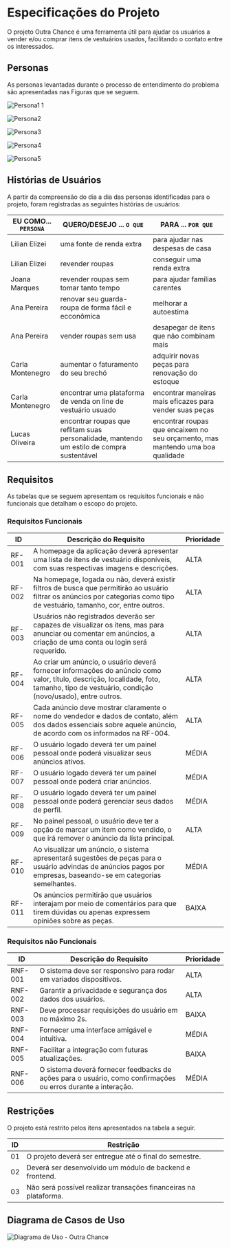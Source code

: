 # Especificações do Projeto

O projeto Outra Chance é uma ferramenta útil para ajudar os usuários a vender e/ou comprar itens de vestuários usados, facilitando o contato entre os interessados.  

## Personas

As personas levantadas durante o processo de entendimento do problema são apresentadas nas Figuras que se seguem. 

![Persona1 1](https://github.com/ICEI-PUC-Minas-PMV-ADS/pmv-ads-2023-2-e2-proj-int-t11-pmv-ads-2023-2-e2-proj-int-t11-grupo3/assets/126190493/2fb42323-abbf-431a-8063-b9164d401294)

![Persona2](https://github.com/ICEI-PUC-Minas-PMV-ADS/pmv-ads-2023-2-e2-proj-int-t11-pmv-ads-2023-2-e2-proj-int-t11-grupo3/assets/126190493/c5b9ec42-87fe-438a-8826-231d7b466c51)

![Persona3](https://github.com/ICEI-PUC-Minas-PMV-ADS/pmv-ads-2023-2-e2-proj-int-t11-pmv-ads-2023-2-e2-proj-int-t11-grupo3/assets/126190493/32a4b002-00e3-454c-9529-4b8dc388177a)

![Persona4](https://github.com/ICEI-PUC-Minas-PMV-ADS/pmv-ads-2023-2-e2-proj-int-t11-pmv-ads-2023-2-e2-proj-int-t11-grupo3/assets/126190493/2bd66e30-7559-47e4-8a3a-e88e77db135e)

![Persona5](https://github.com/ICEI-PUC-Minas-PMV-ADS/pmv-ads-2023-2-e2-proj-int-t11-pmv-ads-2023-2-e2-proj-int-t11-grupo3/assets/126190493/a83adb01-219e-4239-8c6a-e3022ee4e1ba)

## Histórias de Usuários

A partir da compreensão do dia a dia das personas identificadas para o projeto, foram registradas as seguintes histórias de usuários:

|EU COMO... `PERSONA`|QUERO/DESEJO ... `O QUE`                                                                    |PARA ... `POR QUE`                                                                                          |
|--------------------|--------------------------------------------------------------------------------------------|------------------------------------------------------------------------------------------------------------|
|Lilian Elizei       | uma fonte de renda extra                                                                   | para ajudar nas despesas de casa                                                                           |
|Lilian Elizei       | revender roupas                                                                            | conseguir uma renda extra                                                                                  |
|Joana Marques       | revender roupas sem tomar tanto tempo                                                      | para ajudar famílias carentes                                                                              | 
|Ana Pereira         | renovar seu guarda-roupa de forma fácil e ecconômica                                       | melhorar a autoestima                                                                                      |
|Ana Pereira         | vender roupas sem usa                                                                      | desapegar de itens que não combinam mais                                                                   |
|Carla Montenegro    | aumentar o faturamento do seu brechó                                                       | adquirir novas peças para renovação do estoque                                                             |
|Carla Montenegro    | encontrar uma plataforma de venda on line de vestuário usuado                              | encontrar maneiras mais eficazes para vender suas peças                                                    |
|Lucas Oliveira      | encontrar roupas que reflitam suas personalidade, mantendo um estilo de compra sustentável | encontrar roupas que encaixem no seu orçamento, mas mantendo uma boa qualidade                             |

   
## Requisitos

As tabelas que se seguem apresentam os requisitos funcionais e não funcionais que detalham o escopo do projeto.

### Requisitos Funcionais

|ID       | Descrição do Requisito                                                                                                                                                     | Prioridade |
|---------|----------------------------------------------------------------------------------------------------------------------------------------------------------------------------|------------|
|RF-001   | A homepage da aplicação deverá apresentar uma lista de itens de vestuário disponíveis, com suas respectivas imagens e descrições.                                          | ALTA       | 
|RF-002   | Na homepage, logada ou não, deverá existir filtros de busca que permitirão ao usuário filtrar os anúncios por categorias como tipo de vestuário, tamanho, cor, entre outros. | ALTA       |
|RF-003   | Usuários não registrados deverão ser capazes de visualizar os itens, mas para anunciar ou comentar em anúncios, a criação de uma conta ou login será requerido.                    | ALTA       |
|RF-004   | Ao criar um anúncio, o usuário deverá fornecer informações do anúncio como valor, título, descrição, localidade, foto, tamanho, tipo de vestuário, condição (novo/usado), entre outros.         | ALTA       |
|RF-005   | Cada anúncio deve mostrar claramente o nome do vendedor e dados de contato, além dos dados essenciais sobre aquele anúncio, de acordo com os informados na RF-004.                                                          | ALTA       |
|RF-006   | O usuário logado deverá ter um painel pessoal onde poderá visualizar seus anúncios ativos.                                  | MÉDIA      |
|RF-007   | O usuário logado deverá ter um painel pessoal onde poderá criar anúncios.                                  | MÉDIA      |
|RF-008   | O usuário logado deverá ter um painel pessoal onde poderá gerenciar seus dados de perfil.                                  | MÉDIA      |
|RF-009   | No painel pessoal, o usuário deve ter a opção de marcar um item como vendido, o que irá remover o anúncio da lista principal.          | ALTA       |
|RF-010   | Ao visualizar um anúncio, o sistema apresentará sugestões de peças para o usuário advindas de anúncios pagos por empresas, baseando-se em categorias semelhantes.          | MÉDIA      |
|RF-011   | Os anúncios permitirão que usuários interajam por meio de comentários para que tirem dúvidas ou apenas expressem opiniões sobre as peças.                                  | BAIXA      |

### Requisitos não Funcionais

|ID        | Descrição do Requisito                                                                                                                                                    | Prioridade |
|----------|---------------------------------------------------------------------------------------------------------------------------------------------------------------------------|------------|
|RNF-001   | O sistema deve ser responsivo para rodar em variados dispositivos.                                                                                                        | ALTA       | 
|RNF-002   | Garantir a privacidade e segurança dos dados dos usuários.                                                                                                                | ALTA       |
|RNF-003   | Deve processar requisições do usuário em no máximo 2s.                                                                                                                    | BAIXA      |
|RNF-004   | Fornecer uma interface amigável e intuitiva.                                                                                                                              | MÉDIA      |
|RNF-005   | Facilitar a integração com futuras atualizações.                                                                                                                          | BAIXA      |
|RNF-006   | O sistema deverá fornecer feedbacks de ações para o usuário, como confirmações ou erros durante a interação.                                                              | MÉDIA      |

## Restrições

O projeto está restrito pelos itens apresentados na tabela a seguir.

|ID| Restrição                                                                                                                                                                                      |
|--|------------------------------------------------------------------------------------------------------------------------------------------------------------------------------------------------|
|01| O projeto deverá ser entregue até o final do semestre.                                                                                                                                         |
|02| Deverá ser desenvolvido um módulo de backend e frontend.                                                                                                                                       |
|03| Não será possível realizar transações financeiras na plataforma.                                                                                                                               |


## Diagrama de Casos de Uso

![Diagrama de Uso - Outra Chance](https://github.com/ICEI-PUC-Minas-PMV-ADS/pmv-ads-2023-2-e2-proj-int-t11-pmv-ads-2023-2-e2-proj-int-t11-grupo3/assets/126190493/0ae734ca-bfd8-4bb0-bb6e-b754b5b8cd47)

